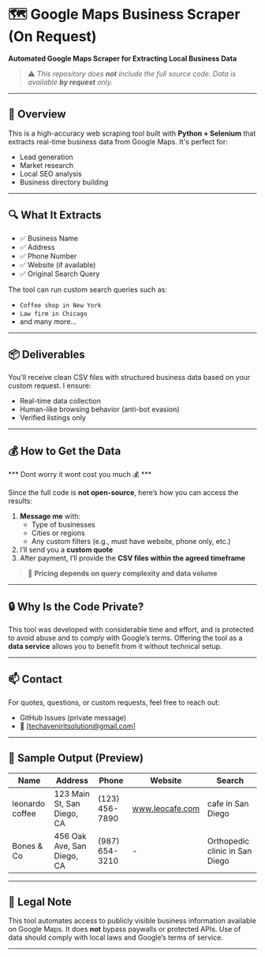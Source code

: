 # 🗺️ Google Maps Business Scraper (On Request)

**Automated Google Maps Scraper for Extracting Local Business Data**  
> ⚠️ *This repository does **not** include the full source code. Data is available **by request** only.*

---

## 📌 Overview

This is a high-accuracy web scraping tool built with **Python + Selenium** that extracts real-time business data from Google Maps. It's perfect for:

- Lead generation  
- Market research  
- Local SEO analysis  
- Business directory building

---

## 🔍 What It Extracts

- ✅ Business Name  
- ✅ Address  
- ✅ Phone Number  
- ✅ Website (if available)  
- ✅ Original Search Query

The tool can run custom search queries such as:  
- `Coffee shop in New York`  
- `Law firm in Chicago`  
- and many more...

---

## 📦 Deliverables

You'll receive clean CSV files with structured business data based on your custom request. I ensure:

- Real-time data collection
- Human-like browsing behavior (anti-bot evasion)
- Verified listings only

---

## 💰 How to Get the Data
***    Dont worry it wont cost you much 💰 ***

Since the full code is **not open-source**, here’s how you can access the results:

1. **Message me** with:
   - Type of businesses
   - Cities or regions
   - Any custom filters (e.g., must have website, phone only, etc.)
2. I’ll send you a **custom quote**
3. After payment, I’ll provide the **CSV files within the agreed timeframe**

> 💸 **Pricing depends on query complexity and data volume**

---

## 🔒 Why Is the Code Private?

This tool was developed with considerable time and effort, and is protected to avoid abuse and to comply with Google’s terms. Offering the tool as a **data service** allows you to benefit from it without technical setup.

---

## 📫 Contact

For quotes, questions, or custom requests, feel free to reach out:

- GitHub Issues (private message)
- 📧 [techaveniritsolution@gmail.com]

---

## 📁 Sample Output (Preview)

| Name               | Address                        | Phone       | Website           | Search                      |
|--------------------|--------------------------------|-------------|-------------------|----------------------------|
| leonardo coffee    | 123 Main St, San Diego, CA     | (123) 456-7890 | www.leocafe.com | cafe in San Diego |
| Bones & Co        | 456 Oak Ave, San Diego, CA     | (987) 654-3210 | -                 | Orthopedic clinic in San Diego |

---

## 📌 Legal Note

This tool automates access to publicly visible business information available on Google Maps. It does **not** bypass paywalls or protected APIs. Use of data should comply with local laws and Google’s terms of service.

---

